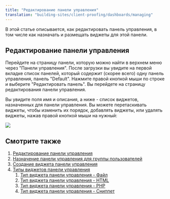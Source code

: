 ```yaml
---
title: "Редактирование панели управления"
translation: "building-sites/client-proofing/dashboards/managing"
---
```


В этой статье описывается, как редактировать панель управления, в том числе как назначать и размещать виджеты для этой панели.

## Редактирование панели управления

Перейдите на страницу панели, которую можно найти в верхнем меню через "Панели управления". После загрузки вы увидите на первой вкладке список панелей, который содержит (скорее всего) одну панель управления, панель "Default". Нажмите правой кнопкой мыши по строке и выберите "Редактировать панель". Вы перейдете на страницу редактирования панели управления.

Вы увидите поля имя и описания, а ниже - список виджетов, назначенных для панели управления. Вы можете перетаскивать виджеты, чтобы изменить их порядок, добавлять виджеты, или удалять виджеты, нажав правой кнопкой мыши на нужный:

![](/2.x/en/building-sites/client-proofing/dashboards/dashboard-edit.png)

## Смотрите также

1. [Редактирование панели управления](building-sites/client-proofing/dashboards/managing)
2. [Назначение панели управления для группы пользователей](building-sites/client-proofing/dashboards/usergroups)
3. [Создание виджета панели управления](building-sites/client-proofing/dashboards/creating-a-widget)
4. [Типы виджетов панели управления](building-sites/client-proofing/dashboards/widget-types)
    1. [Тип виджета панели управления - Файл](building-sites/client-proofing/dashboards/widget-types/file)
    2. [Тип виджета панели управления - HTML](building-sites/client-proofing/dashboards/widget-types/html)
    3. [Тип виджета панели управления - PHP](building-sites/client-proofing/dashboards/widget-types/inline-php)
    4. [Тип виджета панели управления - Сниппет](building-sites/client-proofing/dashboards/widget-types/snippet)
